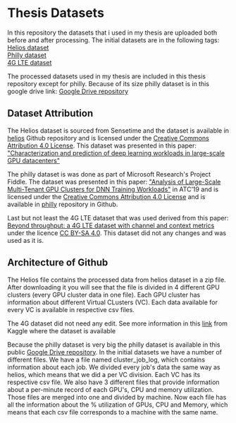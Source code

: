 # Thesis Datasets
In this repository the datasets that i used in my thesis are uploaded both before and after processing. The initial datasets are in the following tags:<br />
[Helios dataset](https://github.com/S-Lab-System-Group/HeliosData)<br />
[Philly dataset](https://github.com/msr-fiddle/philly-traces)<br />
[4G LTE dataset](https://cora.ucc.ie/handle/10468/6400)<br />

The processed datasets used in my thesis are included in this thesis repository except for philly. Because of its size philly dataset is in this google drive link: [Google Drive repository](https://drive.google.com/drive/folders/1VC8Z0mr91HRmZ8ygMXE8qA5Fh2XmFagi?dmr=1&ec=wgc-drive-globalnav-goto)


## Dataset Attribution
The Helios dataset is sourced from Sensetime and the dataset is available in [helios](https://github.com/S-Lab-System-Group/HeliosData) Github repository and is licensed under the [Creative Commons Attribution 4.0 License](https://creativecommons.org/licenses/by/4.0/). This dataset was presented in this paper: ["Characterization and prediction of deep learning workloads in large-scale GPU datacenters"](https://dl.acm.org/doi/10.1145/3458817.3476223)

The philly dataset is was done as part of Microsoft Research's Project Fiddle. The dataset was presented in this paper: ["Analysis of Large-Scale Multi-Tenant GPU Clusters for DNN Training Workloads"](https://arxiv.org/abs/1901.05758) in ATC’19 and is licensed under the [Creative Commons Attribution 4.0 License](https://creativecommons.org/licenses/by/4.0/) and is available in [philly](https://github.com/msr-fiddle/philly-traces) repository in Github. 

Last but not least the 4G LTE dataset that was used derived from this paper: [Beyond throughput: a 4G LTE dataset with channel and context metrics
](https://cora.ucc.ie/handle/10468/6400) under the licence [CC BY-SA 4.0](https://creativecommons.org/licenses/by-sa/4.0/). This dataset did not any changes and was used as it is. 

## Architecture of Github
The Helios file contains the processed data from helios dataset in a zip file. After downloading it you will see that the file is divided in 4 different GPU clusters (every GPU cluster data in one file). Each GPU cluster has information about different Virtual CLusters (VC). Each data available for every VC is available in respective csv files. 

The 4G dataset did not need any edit. See more information in this [link](https://www.kaggle.com/datasets/aeryss/lte-dataset) from Kaggle where the dataset is available 

Because the philly dataset is very big the philly dataset is available in this public [Google Drive repository](https://drive.google.com/drive/folders/1VC8Z0mr91HRmZ8ygMXE8qA5Fh2XmFagi?dmr=1&ec=wgc-drive-globalnav-goto). In the initial datasets we have a number of different files. We have a file named cluster_job_log, which contains information about each job. We divided every job's data the same way as helios, which means that we did a per VC division. Each VC has its respective csv file. We also have 3 different files that provide information about a per-minute record of each GPU's, CPU and memory utilization. Those files are merged into one and divided by machine. Now each file has all the information about the % utilization of GPUs, CPU and Memory, which means that each csv file corresponds to a machine with the same name. 

